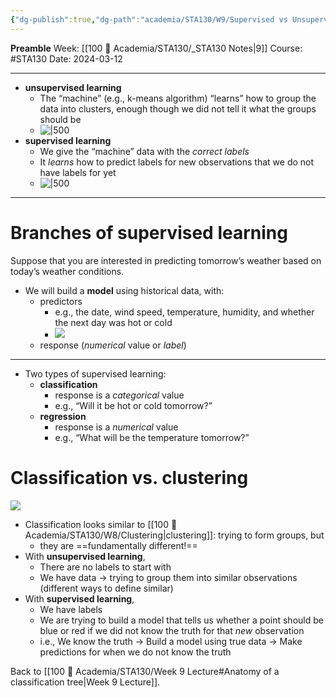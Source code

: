 ```yaml
---
{"dg-publish":true,"dg-path":"academia/STA130/W9/Supervised vs Unsupervised Learning.md","permalink":"/academia/sta-130/w9/supervised-vs-unsupervised-learning/","created":"2024-03-12T20:22:39.264-04:00","updated":"2024-03-12T20:29:34.834-04:00"}
---
```


**Preamble**
Week: [[100 📒 Academia/STA130/_STA130 Notes\|9]]
Course: #STA130
Date: 2024-03-12

---
- **unsupervised learning**
    - The “machine” (e.g., k-means algorithm) “learns” how to group the data into clusters, enough though we did not tell it what the groups should be
    - ![|500](https://i.imgur.com/qioqEX1.png)
- **supervised learning**
    - We give the “machine” data with the *correct labels*
    - It *learns* how to predict labels for new observations that we do not have labels for yet
    - ![|500](https://i.imgur.com/3NbOCMs.png)

---
# Branches of supervised learning

Suppose that you are interested in predicting tomorrow’s weather based on today’s weather conditions.
- We will build a **model** using historical data, with:
    - predictors
        - e.g., the date, wind speed, temperature, humidity, and whether the next day was hot or cold
        - ![](https://i.imgur.com/w1kBRdK.png)
    - response (*numerical* value or *label*)
---
- Two types of supervised learning:
    - **classification**
        - response is a *categorical* value
        - e.g., “Will it be hot or cold tomorrow?”
    - **regression**
        - response is a *numerical* value
        - e.g., “What will be the temperature tomorrow?”

# Classification vs. clustering

![](https://i.imgur.com/936HyC0.png)

- Classification looks similar to [[100 📒 Academia/STA130/W8/Clustering\|clustering]]: trying to form groups, but
    - they are ==fundamentally different!==
- With **unsupervised learning**, 
    - There are no labels to start with
    - We have data → trying to group them into similar observations (different ways to define similar)
- With **supervised learning**,
    - We have labels
    - We are trying to build a model that tells us whether a point should be blue or red if we did not know the truth for that *new* observation
    - i.e., We know the truth → Build a model using true data → Make predictions for when we do not know the truth

Back to [[100 📒 Academia/STA130/Week 9 Lecture#Anatomy of a classification tree\|Week 9 Lecture]].